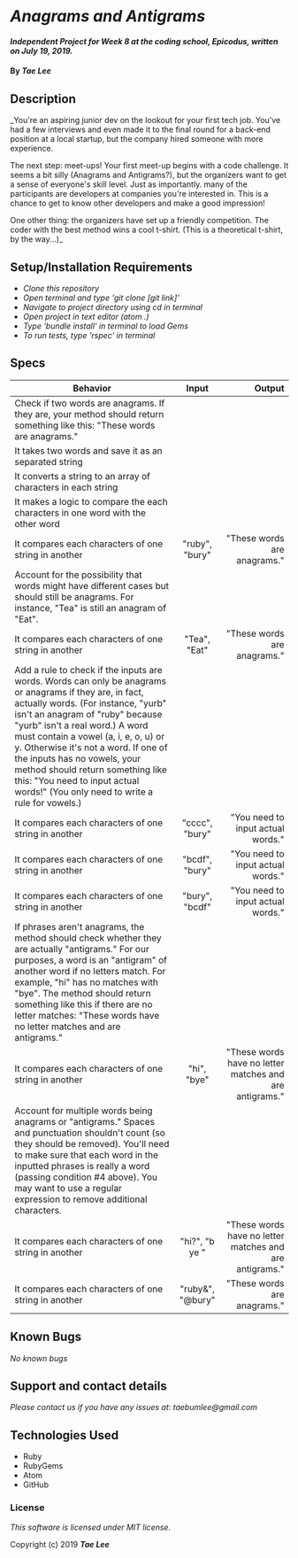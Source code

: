 # _Anagrams and Antigrams_

#### _Independent Project for Week 8 at the coding school, Epicodus, written on July 19, 2019._

#### By _**Tae Lee**_

## Description

_You're an aspiring junior dev on the lookout for your first tech job. You've had a few interviews and even made it to the final round for a back-end position at a local startup, but the company hired someone with more experience.

The next step: meet-ups! Your first meet-up begins with a code challenge. It seems a bit silly (Anagrams and Antigrams?), but the organizers want to get a sense of everyone's skill level. Just as importantly. many of the participants are developers at companies you're interested in. This is a chance to get to know other developers and make a good impression!

One other thing: the organizers have set up a friendly competition. The coder with the best method wins a cool t-shirt. (This is a theoretical t-shirt, by the way...)_

## Setup/Installation Requirements

* _Clone this repository_
* _Open terminal and type 'git clone [git link]'_
* _Navigate to project directory using cd in terminal_
* _Open project in text editor (atom .)_
* _Type 'bundle install' in terminal to load Gems_
* _To run tests, type 'rspec' in terminal_

## Specs
| Behavior      | Input         | Output |
| ------------- |:-------------:| ------:|
| Check if two words are anagrams. If they are, your method should return something like this: "These words are anagrams." |
| It takes two words and save it as an separated string |
| It converts a string to an array of characters in each string |
| It makes a logic to compare the each characters in one word with the other word |
| It compares each characters of one string in another | "ruby", "bury" | "These words are anagrams." |
| Account for the possibility that words might have different cases but should still be anagrams. For instance, "Tea" is still an anagram of "Eat". |
| It compares each characters of one string in another | "Tea", "Eat" | "These words are anagrams." |
| Add a rule to check if the inputs are words. Words can only be anagrams or anagrams if they are, in fact, actually words. (For instance, "yurb" isn't an anagram of "ruby" because "yurb" isn't a real word.) A word must contain a vowel (a, i, e, o, u) or y. Otherwise it's not a word. If one of the inputs has no vowels, your method should return something like this: "You need to input actual words!" (You only need to write a rule for vowels.) |
| It compares each characters of one string in another | "cccc", "bury" | "You need to input actual words." |
| It compares each characters of one string in another | "bcdf", "bury" | "You need to input actual words." |
| It compares each characters of one string in another | "bury", "bcdf" | "You need to input actual words." |
| If phrases aren't anagrams, the method should check whether they are actually "antigrams." For our purposes, a word is an "antigram" of another word if no letters match. For example, "hi" has no matches with "bye". The method should return something like this if there are no letter matches: "These words have no letter matches and are antigrams." |
| It compares each characters of one string in another | "hi", "bye" | "These words have no letter matches and are antigrams." |
| Account for multiple words being anagrams or "antigrams." Spaces and punctuation shouldn't count (so they should be removed). You'll need to make sure that each word in the inputted phrases is really a word (passing condition #4 above). You may want to use a regular expression to remove additional characters. |
| It compares each characters of one string in another | "hi?", "b ye " | "These words have no letter matches and are antigrams." |
| It compares each characters of one string in another | "ruby&", "@bury" | "These words are anagrams." |


## Known Bugs

_No known bugs_

## Support and contact details

_Please contact us if you have any issues at: taebumlee@gmail.com_

## Technologies Used

* Ruby
* RubyGems
* Atom
* GitHub

### License
_This software is licensed under MIT license._

Copyright (c) 2019 **_Tae Lee_**
